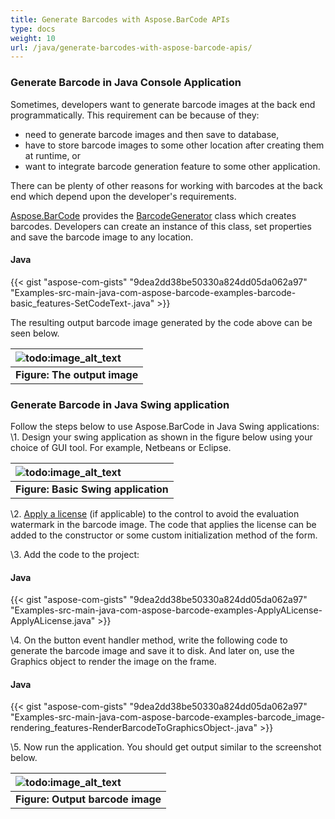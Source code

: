 ```yaml
---
title: Generate Barcodes with Aspose.BarCode APIs
type: docs
weight: 10
url: /java/generate-barcodes-with-aspose-barcode-apis/
---
```


### **Generate Barcode in Java Console Application**
Sometimes, developers want to generate barcode images at the back end programmatically. This requirement can be because of they:

- need to generate barcode images and then save to database,
- have to store barcode images to some other location after creating them at runtime, or
- want to integrate barcode generation feature to some other application.

There can be plenty of other reasons for working with barcodes at the back end which depend upon the developer's requirements.

[Aspose.BarCode](https://www.aspose.com/products/barcode/java) provides the [BarcodeGenerator](https://apireference.aspose.com/java/barcode/com.aspose.barcode.generation/BarcodeGenerator) class which creates barcodes. Developers can create an instance of this class, set properties and save the barcode image to any location.
#### **Java**
{{< gist "aspose-com-gists" "9dea2dd38be50330a824dd05da062a97" "Examples-src-main-java-com-aspose-barcode-examples-barcode-basic_features-SetCodeText-.java" >}}



The resulting output barcode image generated by the code above can be seen below.

|![todo:image_alt_text](http://i.imgur.com/eZ68GPM.jpg)|
| :- |
|**Figure: The output image**|
### **Generate Barcode in Java Swing application**
Follow the steps below to use Aspose.BarCode in Java Swing applications:
\1. Design your swing application as shown in the figure below using your choice of GUI tool. For example, Netbeans or Eclipse.

|![todo:image_alt_text](http://i.imgur.com/djVeP0U.png)|
| :- |
|**Figure: Basic Swing application**|
\2. [Apply a license](/barcode/java/licensing/) (if applicable) to the control to avoid the evaluation watermark in the barcode image. The code that applies the license can be added to the constructor or some custom initialization method of the form.

\3. Add the code to the project:
#### **Java**
{{< gist "aspose-com-gists" "9dea2dd38be50330a824dd05da062a97" "Examples-src-main-java-com-aspose-barcode-examples-ApplyALicense-ApplyALicense.java" >}}

\4. On the button event handler method, write the following code to generate the barcode image and save it to disk. And later on, use the Graphics object to render the image on the frame.
#### **Java**
{{< gist "aspose-com-gists" "9dea2dd38be50330a824dd05da062a97" "Examples-src-main-java-com-aspose-barcode-examples-barcode_image-rendering_features-RenderBarcodeToGraphicsObject-.java" >}}

\5. Now run the application. You should get output similar to the screenshot below.

|![todo:image_alt_text](http://i.imgur.com/iaTvIL8.png)|
| :- |
|**Figure: Output barcode image**|

